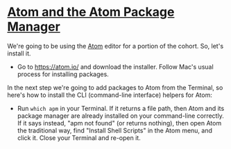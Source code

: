 # [Atom and the Atom Package Manager](./atom.md)

We're going to be using the [Atom](https://atom.io/) editor for a portion of the cohort. So, let's install it.

- Go to https://atom.io/ and download the installer. Follow Mac's usual process for installing packages.

In the next step we're going to add packages to Atom from the Terminal, so here's how to install the CLI (command-line interface) helpers for Atom:

- Run `which apm` in your Terminal. If it returns a file path, then Atom and its package manager are already installed on your command-line correctly. If it says instead, "apm not found" (or returns nothing), then open Atom the traditional way, find "Install Shell Scripts" in the Atom menu, and click it. Close your Terminal and re-open it.
